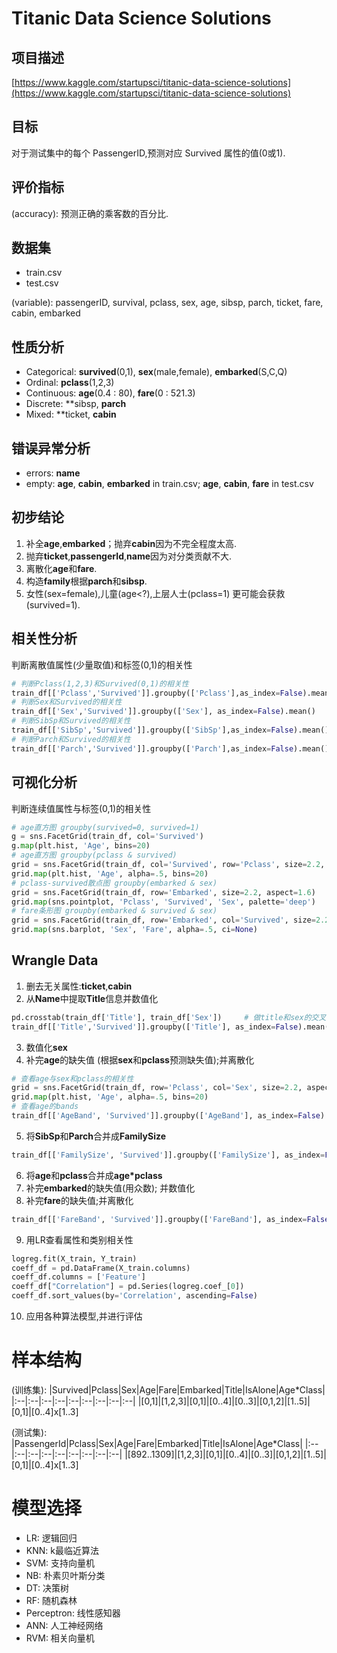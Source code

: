 # Titanic Data Science Solutions
## 项目描述
[https://www.kaggle.com/startupsci/titanic-data-science-solutions](https://www.kaggle.com/startupsci/titanic-data-science-solutions)
## 目标
对于测试集中的每个 PassengerID,预测对应 Survived 属性的值(0或1).
## 评价指标
(accuracy): 预测正确的乘客数的百分比.
## 数据集
* train.csv
* test.csv

(variable): passengerID, survival, pclass, sex, age, sibsp, parch, ticket, fare, cabin, embarked 
## 性质分析
* Categorical: **survived**(0,1), **sex**(male,female), **embarked**(S,C,Q)
* Ordinal: **pclass**(1,2,3)
* Continuous: **age**(0.4 : 80), **fare**(0 : 521.3)
* Discrete: **sibsp, **parch**
* Mixed: **ticket, **cabin**
## 错误异常分析
* errors: **name**
* empty: **age**, **cabin**, **embarked** in train.csv;  **age**, **cabin**, **fare** in test.csv
## 初步结论
1. 补全**age**,**embarked**；抛弃**cabin**因为不完全程度太高.
2. 抛弃**ticket**,**passengerId**,**name**因为对分类贡献不大.
3. 离散化**age**和**fare**.
4. 构造**family**根据**parch**和**sibsp**.
5. 女性(sex=female),儿童(age<?),上层人士(pclass=1) 更可能会获救(survived=1).

## 相关性分析
判断离散值属性(少量取值)和标签(0,1)的相关性
```python
# 判断Pclass(1,2,3)和Survived(0,1)的相关性
train_df[['Pclass','Survived']].groupby(['Pclass'],as_index=False).mean()
# 判断Sex和Survived的相关性
train_df[['Sex','Survived']].groupby(['Sex'], as_index=False).mean()
# 判断SibSp和Survived的相关性
train_df[['SibSp','Survived']].groupby(['SibSp'],as_index=False).mean()
# 判断Parch和Survived的相关性
train_df[['Parch','Survived']].groupby(['Parch'],as_index=False).mean()
```
## 可视化分析
判断连续值属性与标签(0,1)的相关性
```python
# age直方图 groupby(survived=0, survived=1)
g = sns.FacetGrid(train_df, col='Survived')
g.map(plt.hist, 'Age', bins=20)
# age直方图 groupby(pclass & survived)
grid = sns.FacetGrid(train_df, col='Survived', row='Pclass', size=2.2, aspect=1.6)
grid.map(plt.hist, 'Age', alpha=.5, bins=20)
# pclass-survived散点图 groupby(embarked & sex)
grid = sns.FacetGrid(train_df, row='Embarked', size=2.2, aspect=1.6)
grid.map(sns.pointplot, 'Pclass', 'Survived', 'Sex', palette='deep')
# fare条形图 groupby(embarked & survived & sex)
grid = sns.FacetGrid(train_df, row='Embarked', col='Survived', size=2.2, aspect=1.6)
grid.map(sns.barplot, 'Sex', 'Fare', alpha=.5, ci=None)
```

## Wrangle Data
1. 删去无关属性:**ticket**,**cabin**
2. 从**Name**中提取**Title**信息并数值化
```python
pd.crosstab(train_df['Title'], train_df['Sex'])     # 做title和sex的交叉表,查看title分布
train_df[['Title','Survived']].groupby(['Title'], as_index=False).mean()
```
3. 数值化**sex**
4. 补完**age**的缺失值 (根据**sex**和**pclass**预测缺失值);并离散化
```python
# 查看age与sex和pclass的相关性
grid = sns.FacetGrid(train_df, row='Pclass', col='Sex', size=2.2, aspect=1.6)
grid.map(plt.hist, 'Age', alpha=.5, bins=20)
# 查看age的bands
train_df[['AgeBand', 'Survived']].groupby(['AgeBand'], as_index=False).mean().sort_values(by='AgeBand', ascending=True)
```
5. 将**SibSp**和**Parch**合并成**FamilySize**
```python
train_df[['FamilySize', 'Survived']].groupby(['FamilySize'], as_index=False),mean()
```
6. 将**age**和**pclass**合并成**age*pclass**
7. 补完**embarked**的缺失值(用众数); 并数值化
8. 补完**fare**的缺失值;并离散化
```python
train_df[['FareBand', 'Survived']].groupby(['FareBand'], as_index=False).mean().sort_values(by='FareBand', ascending=True)
```
9. 用LR查看属性和类别相关性
```python
logreg.fit(X_train, Y_train)
coeff_df = pd.DataFrame(X_train.columns)
coeff_df.columns = ['Feature']
coeff_df["Correlation"] = pd.Series(logreg.coef_[0])
coeff_df.sort_values(by='Correlation', ascending=False)
```
10. 应用各种算法模型,并进行评估

# 样本结构
(训练集):
|Survived|Pclass|Sex|Age|Fare|Embarked|Title|IsAlone|Age*Class|
|:--|:--|:--|:--|:--|:--|:--|:--|:--|
|[0,1]|[1,2,3]|[0,1]|[0..4]|[0..3]|[0,1,2]|[1..5]|[0,1]|[0..4]x[1..3]

(测试集): 
|PassengerId|Pclass|Sex|Age|Fare|Embarked|Title|IsAlone|Age*Class|
|:--|:--|:--|:--|:--|:--|:--|:--|:--|
|[892..1309]|[1,2,3]|[0,1]|[0..4]|[0..3]|[0,1,2]|[1..5]|[0,1]|[0..4]x[1..3]

# 模型选择
* LR: 逻辑回归
* KNN: k最临近算法
* SVM: 支持向量机
* NB: 朴素贝叶斯分类
* DT: 决策树
* RF: 随机森林
* Perceptron: 线性感知器
* ANN: 人工神经网络
* RVM: 相关向量机
